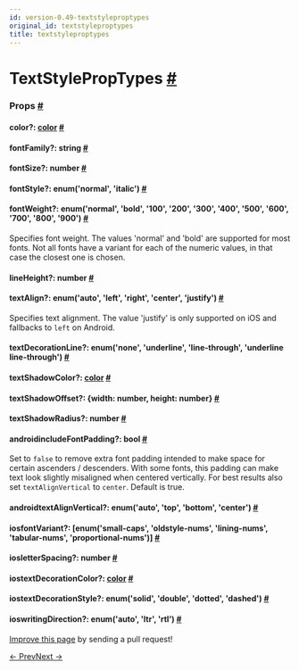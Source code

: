 ```yaml
---
id: version-0.49-textstyleproptypes
original_id: textstyleproptypes
title: textstyleproptypes
---
```

<a id="content"></a><h1><a class="anchor" name="textstyleproptypes"></a>TextStylePropTypes <a class="hash-link" href="docs/textstyleproptypes.html#textstyleproptypes">#</a></h1><div><noscript></noscript><h3><a class="anchor" name="props"></a>Props <a class="hash-link" href="docs/textstyleproptypes.html#props">#</a></h3><div class="props"><div class="prop"><h4 class="propTitle"><a class="anchor" name="color"></a>color?: <span class="propType"><a href="docs/colors.html">color</a></span> <a class="hash-link" href="docs/textstyleproptypes.html#color">#</a></h4></div><div class="prop"><h4 class="propTitle"><a class="anchor" name="fontfamily"></a>fontFamily?: <span class="propType">string</span> <a class="hash-link" href="docs/textstyleproptypes.html#fontfamily">#</a></h4></div><div class="prop"><h4 class="propTitle"><a class="anchor" name="fontsize"></a>fontSize?: <span class="propType">number</span> <a class="hash-link" href="docs/textstyleproptypes.html#fontsize">#</a></h4></div><div class="prop"><h4 class="propTitle"><a class="anchor" name="fontstyle"></a>fontStyle?: <span class="propType">enum('normal', 'italic')</span> <a class="hash-link" href="docs/textstyleproptypes.html#fontstyle">#</a></h4></div><div class="prop"><h4 class="propTitle"><a class="anchor" name="fontweight"></a>fontWeight?: <span class="propType">enum('normal', 'bold', '100', '200', '300', '400', '500', '600', '700', '800', '900')</span> <a class="hash-link" href="docs/textstyleproptypes.html#fontweight">#</a></h4><div><p>Specifies font weight. The values 'normal' and 'bold' are supported for
most fonts. Not all fonts have a variant for each of the numeric values,
in that case the closest one is chosen.</p></div></div><div class="prop"><h4 class="propTitle"><a class="anchor" name="lineheight"></a>lineHeight?: <span class="propType">number</span> <a class="hash-link" href="docs/textstyleproptypes.html#lineheight">#</a></h4></div><div class="prop"><h4 class="propTitle"><a class="anchor" name="textalign"></a>textAlign?: <span class="propType">enum('auto', 'left', 'right', 'center', 'justify')</span> <a class="hash-link" href="docs/textstyleproptypes.html#textalign">#</a></h4><div><p>Specifies text alignment. The value 'justify' is only supported on iOS and
fallbacks to <code>left</code> on Android.</p></div></div><div class="prop"><h4 class="propTitle"><a class="anchor" name="textdecorationline"></a>textDecorationLine?: <span class="propType">enum('none', 'underline', 'line-through', 'underline line-through')</span> <a class="hash-link" href="docs/textstyleproptypes.html#textdecorationline">#</a></h4></div><div class="prop"><h4 class="propTitle"><a class="anchor" name="textshadowcolor"></a>textShadowColor?: <span class="propType"><a href="docs/colors.html">color</a></span> <a class="hash-link" href="docs/textstyleproptypes.html#textshadowcolor">#</a></h4></div><div class="prop"><h4 class="propTitle"><a class="anchor" name="textshadowoffset"></a>textShadowOffset?: <span class="propType"><span>{<span><span><span>width: number</span>, </span><span>height: number</span></span>}</span></span> <a class="hash-link" href="docs/textstyleproptypes.html#textshadowoffset">#</a></h4></div><div class="prop"><h4 class="propTitle"><a class="anchor" name="textshadowradius"></a>textShadowRadius?: <span class="propType">number</span> <a class="hash-link" href="docs/textstyleproptypes.html#textshadowradius">#</a></h4></div><div class="prop"><h4 class="propTitle"><a class="anchor" name="includefontpadding"></a><span class="platform">android</span>includeFontPadding?: <span class="propType">bool</span> <a class="hash-link" href="docs/textstyleproptypes.html#includefontpadding">#</a></h4><div><p>Set to <code>false</code> to remove extra font padding intended to make space for certain ascenders / descenders.
With some fonts, this padding can make text look slightly misaligned when centered vertically.
For best results also set <code>textAlignVertical</code> to <code>center</code>. Default is true.</p></div></div><div class="prop"><h4 class="propTitle"><a class="anchor" name="textalignvertical"></a><span class="platform">android</span>textAlignVertical?: <span class="propType">enum('auto', 'top', 'bottom', 'center')</span> <a class="hash-link" href="docs/textstyleproptypes.html#textalignvertical">#</a></h4></div><div class="prop"><h4 class="propTitle"><a class="anchor" name="fontvariant"></a><span class="platform">ios</span>fontVariant?: <span class="propType"><span>[enum('small-caps', 'oldstyle-nums', 'lining-nums', 'tabular-nums', 'proportional-nums')]</span></span> <a class="hash-link" href="docs/textstyleproptypes.html#fontvariant">#</a></h4></div><div class="prop"><h4 class="propTitle"><a class="anchor" name="letterspacing"></a><span class="platform">ios</span>letterSpacing?: <span class="propType">number</span> <a class="hash-link" href="docs/textstyleproptypes.html#letterspacing">#</a></h4></div><div class="prop"><h4 class="propTitle"><a class="anchor" name="textdecorationcolor"></a><span class="platform">ios</span>textDecorationColor?: <span class="propType"><a href="docs/colors.html">color</a></span> <a class="hash-link" href="docs/textstyleproptypes.html#textdecorationcolor">#</a></h4></div><div class="prop"><h4 class="propTitle"><a class="anchor" name="textdecorationstyle"></a><span class="platform">ios</span>textDecorationStyle?: <span class="propType">enum('solid', 'double', 'dotted', 'dashed')</span> <a class="hash-link" href="docs/textstyleproptypes.html#textdecorationstyle">#</a></h4></div><div class="prop"><h4 class="propTitle"><a class="anchor" name="writingdirection"></a><span class="platform">ios</span>writingDirection?: <span class="propType">enum('auto', 'ltr', 'rtl')</span> <a class="hash-link" href="docs/textstyleproptypes.html#writingdirection">#</a></h4></div></div></div><p class="edit-page-block"><a target="_blank" href="https://github.com/facebook/react-native/blob/master/Libraries/Text/TextStylePropTypes.js">Improve this page</a> by sending a pull request!</p><div class="docs-prevnext"><a class="docs-prev" href="docs/viewstyleproptypes.html#content">← Prev</a><a class="docs-next" href="docs/imagestyleproptypes.html#content">Next →</a></div>